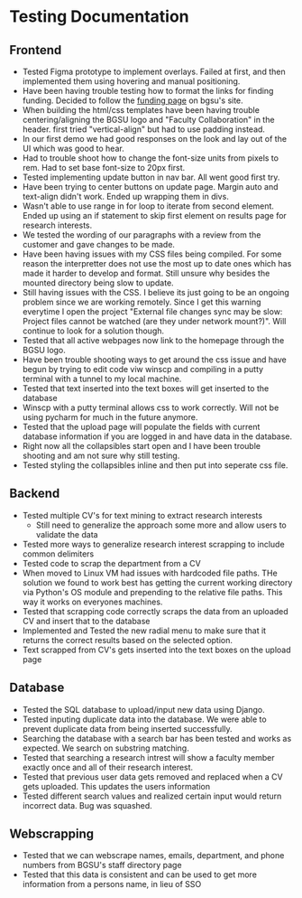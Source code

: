 # Testing Documentation
## Frontend
- Tested Figma prototype to implement overlays. Failed at first, and then implemented them using hovering and manual positioning.
- Have been having trouble testing how to format the links for finding funding. Decided to follow the [funding page](https://www.bgsu.edu/research-economic-development/office-of-sponsored-programs-and-research/funding.html) on bgsu's site.
- When building the html/css templates have been having trouble centering/aligning the BGSU logo and "Faculty Collaboration" in the header. first tried "vertical-align" but had to use padding instead.
- In our first demo we had good responses on the look and lay out of the UI which was good to hear.
- Had to trouble shoot how to change the font-size units from pixels to rem. Had to set base font-size to 20px first.
- Tested implementing update button in nav bar. All went good first try.
- Have been trying to center buttons on update page. Margin auto and text-align didn't work. Ended up wrapping them in divs.
- Wasn't able to use range in for loop to iterate from second element. Ended up using an if statement to skip first element on results page for research interests.
- We tested the wording of our paragraphs with a review from the customer and gave changes to be made.
- Have been having issues with my CSS files being compiled. For some reason the interpretter does not use the most up to date ones which has made it harder to develop and format. Still unsure why besides the mounted directory being slow to update.
- Still having issues with the CSS. I believe its just going to be an ongoing problem since we are working remotely. Since I get this warning everytime I open the project "External file changes sync may be slow: Project files cannot be watched (are they under network mount?)". Will continue to look for a solution though.
- Tested that all active webpages now link to the homepage through the BGSU logo.
- Have been trouble shooting ways to get around the css issue and have begun by trying to edit code viw winscp and compiling in a putty terminal with a tunnel to my local machine.
- Tested that text inserted into the text boxes will get inserted to the database
- Winscp with a putty terminal allows css to work correctly. Will not be using pycharm for much in the future anymore.
- Tested that the upload page will populate the fields with current database information if you are logged in and have data in the database.
- Right now all the collapsibles start open and I have been trouble shooting and am not sure why still testing.
- Tested styling the collapsibles inline and then put into seperate css file.

## Backend
- Tested multiple CV's for text mining to extract research interests
    - Still need to generalize the approach some more and allow users to validate the data
- Tested more ways to generalize research interest scrapping to include common delimiters
- Tested code to scrap the department from a CV
- When moved to Linux VM had issues with hardcoded file paths. THe solution we found to work best has getting the current working directory via Python's OS module and prepending to the relative file paths. This way it works on everyones machines.
- Tested that scrapping code correctly scraps the data from an uploaded CV and insert that to the database
- Implemented and Tested the new radial menu to make sure that it returns the correct results based on the selected option.
- Text scrapped from CV's gets inserted into the text boxes on the upload page 

## Database
- Tested the SQL database to upload/input new data using Django.
- Tested inputing duplicate data into the database. We were able to prevent duplicate data from being inserted successfully.
- Searching the database with a search bar has been tested and works as expected. We search on substring matching.
- Tested that searching a research intrest will show a faculty member exactly once and all of their research interest.
- Tested that previous user data gets removed and replaced when a CV gets uploaded. This updates the users information
- Tested different search values and realized certain input would return incorrect data. Bug was squashed.

## Webscrapping
- Tested that we can webscrape names, emails, department, and phone numbers from BGSU's staff directory page
- Tested that this data is consistent and can be used to get more information from a persons name, in lieu of SSO
